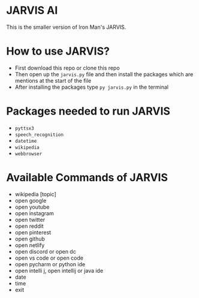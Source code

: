 # JARVIS AI

This is the smaller version of Iron Man's JARVIS.

# How to use JARVIS?

- First download this repo or clone this repo
- Then open up the `jarvis.py` file and then install the packages which are mentions at the start of the file
- After installing the packages type `py jarvis.py` in the terminal

# Packages needed to run JARVIS

- `pyttsx3`
- `speech_recognition`
- `datetime`
- `wikipedia`
- `webbrowser`

# Available Commands of JARVIS

- wikipedia [topic]
- open google
- open youtube
- open instagram
- open twitter
- open reddit
- open pinterest
- open github
- open netlify
- open discord or open dc
- open vs code or open code
- open pycharm or python ide
- open intelli j, open intellij or java ide
- date
- time
- exit
